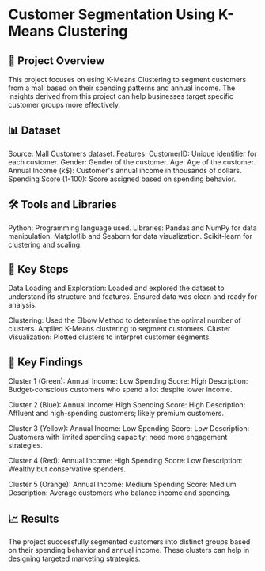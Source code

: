 # Customer Segmentation Using K-Means Clustering
## 📜 Project Overview
This project focuses on using K-Means Clustering to segment customers from a mall based on their spending patterns and annual income. The insights derived from this project can help businesses target specific customer groups more effectively.

## 📊 Dataset
Source: Mall Customers dataset.
Features:
CustomerID: Unique identifier for each customer.
Gender: Gender of the customer.
Age: Age of the customer.
Annual Income (k$): Customer's annual income in thousands of dollars.
Spending Score (1-100): Score assigned based on spending behavior.

## 🛠 Tools and Libraries
Python: Programming language used.
Libraries:
Pandas and NumPy for data manipulation.
Matplotlib and Seaborn for data visualization.
Scikit-learn for clustering and scaling.

## 🚀 Key Steps
Data Loading and Exploration:
Loaded and explored the dataset to understand its structure and features.
Ensured data was clean and ready for analysis.

Clustering:
Used the Elbow Method to determine the optimal number of clusters.
Applied K-Means clustering to segment customers.
Cluster Visualization:
Plotted clusters to interpret customer segments.

## 📝 Key Findings
Cluster 1 (Green):
Annual Income: Low
Spending Score: High
Description: Budget-conscious customers who spend a lot despite lower income.

Cluster 2 (Blue):
Annual Income: High
Spending Score: High
Description: Affluent and high-spending customers; likely premium customers.

Cluster 3 (Yellow):
Annual Income: Low
Spending Score: Low
Description: Customers with limited spending capacity; need more engagement strategies.

Cluster 4 (Red):
Annual Income: High
Spending Score: Low
Description: Wealthy but conservative spenders.

Cluster 5 (Orange):
Annual Income: Medium
Spending Score: Medium
Description: Average customers who balance income and spending.

## 📈 Results
The project successfully segmented customers into distinct groups based on their spending behavior and annual income. These clusters can help in designing targeted marketing strategies.
